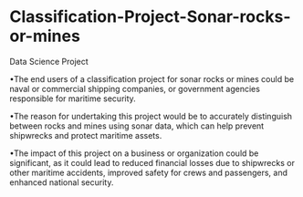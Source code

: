 # Classification-Project-Sonar-rocks-or-mines
Data Science Project


•The end users of a classification project for sonar rocks or mines could be naval or commercial shipping companies, or government agencies responsible for maritime security.


•The reason for undertaking this project would be to accurately distinguish between rocks and mines using sonar data, which can help prevent shipwrecks and protect maritime assets.


•The impact of this project on a business or organization could be significant, as it could lead to reduced financial losses due to shipwrecks or other maritime accidents, improved safety for crews and passengers, and enhanced national security.
